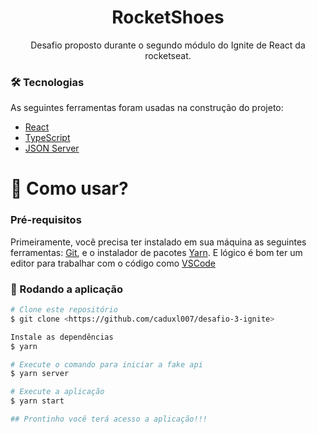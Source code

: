 <h1 align="center">RocketShoes</h1>
<p align="center">Desafio proposto durante o segundo módulo do Ignite de React da rocketseat.</p>


### 🛠 Tecnologias

As seguintes ferramentas foram usadas na construção do projeto:  

- [React](https://pt-br.reactjs.org/)
- [TypeScript](https://www.typescriptlang.org/) 
- [JSON Server](https://github.com/typicode/json-server)

<h1>📱 Como usar? </h1> 

### Pré-requisitos

Primeiramente, você precisa ter instalado em sua máquina as seguintes ferramentas:
[Git](https://git-scm.com), e o instalador de pacotes [Yarn](https://yarnpkg.com/). 
E lógico é bom ter um editor para trabalhar com o código como [VSCode](https://code.visualstudio.com/)

### 🎲 Rodando a aplicação

```bash
# Clone este repositório
$ git clone <https://github.com/caduxl007/desafio-3-ignite>

Instale as dependências
$ yarn 

# Execute o comando para iniciar a fake api
$ yarn server

# Execute a aplicação
$ yarn start

## Prontinho você terá acesso a aplicação!!! 
```

